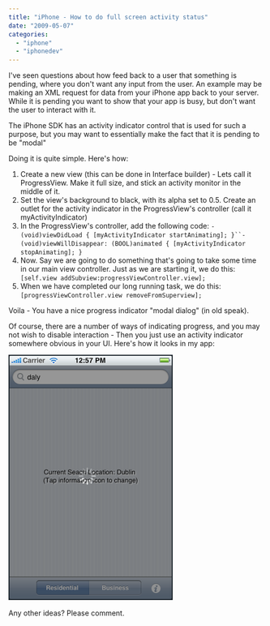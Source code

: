 ```yaml
---
title: "iPhone - How to do full screen activity status"
date: "2009-05-07"
categories: 
  - "iphone"
  - "iphonedev"
---
```


I've seen questions about how feed back to a user that something is pending, where you don't want any input from the user. An example may be making an XML request for data from your iPhone app back to your server. While it is pending you want to show that your app is busy, but don't want the user to interact with it.

The iPhone SDK has an activity indicator control that is used for such a purpose, but you may want to essentially make the fact that it is pending to be "modal"

Doing it is quite simple. Here's how:

1. Create a new view (this can be done in Interface builder) - Lets call it ProgressView. Make it full size, and stick an activity monitor in the middle of it.
2. Set the view's background to black, with its alpha set to 0.5. Create an outlet for the activity indicator in the ProgressView's controller (call it myActivityIndicator)
3. In the ProgressView's controller, add the following code: `- (void)viewDidLoad { [myActivityIndicator startAnimating]; }``- (void)viewWillDisappear: (BOOL)animated { [myActivityIndicator stopAnimating]; }`
4. Now. Say we are going to do something that's going to take some time in our main view controller. Just as we are starting it, we do this: `[self.view addSubview:progressViewController.view];`
5. When we have completed our long running task, we do this: `[progressViewController.view removeFromSuperview];`

Voila - You have a nice progress indicator "modal dialog" (in old speak).

Of course, there are a number of ways of indicating progress, and you may not wish to disable interaction - Then you just use an activity indicator somewhere obvious in your UI. Here's how it looks in my app:

![activity](images/activiy.png "activity")

Any other ideas? Please comment.
